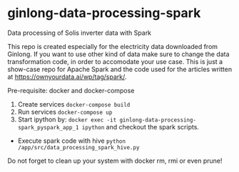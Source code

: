 # ginlong-data-processing-spark
Data processing of Solis inverter data with Spark

This repo is created especially for the electricity data downloaded from Ginlong.
If you want to use other kind of data make sure to change the data transformation code, 
in order to accomodate your use case.
This is just a show-case repo for Apache Spark and the code used for the articles written at https://ownyourdata.ai/wp/tag/spark/.

Pre-requisite: docker and docker-compose

1. Create services `docker-compose build`
2. Run services `docker-compose up`
3. Start ipython by: `docker exec -it ginlong-data-processing-spark_pyspark_app_1 ipython`
and checkout the spark scripts.
- Execute spark code with hive `python /app/src/data_processing_spark_hive.py`

Do not forget to clean up your system with docker rm, rmi or even prune!
